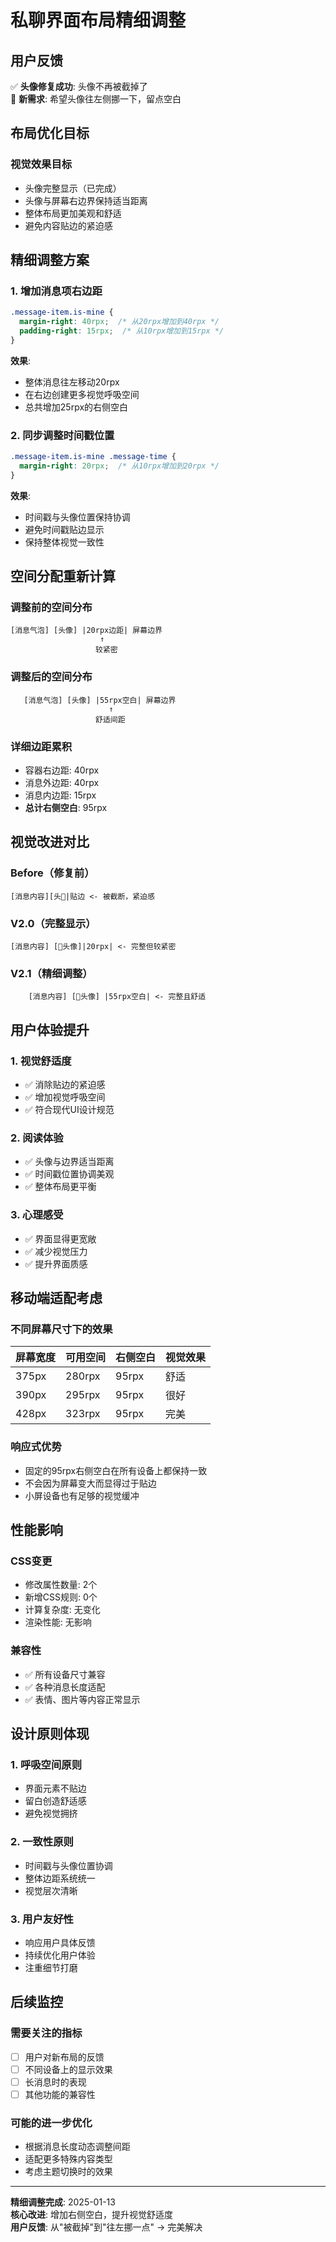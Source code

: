 # 私聊界面布局精细调整

## 用户反馈

✅ **头像修复成功**: 头像不再被截掉了  
📍 **新需求**: 希望头像往左侧挪一下，留点空白

## 布局优化目标

### 视觉效果目标
- 头像完整显示（已完成）
- 头像与屏幕右边界保持适当距离
- 整体布局更加美观和舒适
- 避免内容贴边的紧迫感

## 精细调整方案

### 1. 增加消息项右边距
```css
.message-item.is-mine {
  margin-right: 40rpx;  /* 从20rpx增加到40rpx */
  padding-right: 15rpx;  /* 从10rpx增加到15rpx */
}
```

**效果**: 
- 整体消息往左移动20rpx
- 在右边创建更多视觉呼吸空间
- 总共增加25rpx的右侧空白

### 2. 同步调整时间戳位置
```css
.message-item.is-mine .message-time {
  margin-right: 20rpx;  /* 从10rpx增加到20rpx */
}
```

**效果**:
- 时间戳与头像位置保持协调
- 避免时间戳贴边显示
- 保持整体视觉一致性

## 空间分配重新计算

### 调整前的空间分布
```
[消息气泡] [头像] |20rpx边距| 屏幕边界
                    ↑
                   较紧密
```

### 调整后的空间分布  
```
   [消息气泡] [头像] |55rpx空白| 屏幕边界
                      ↑
                   舒适间距
```

### 详细边距累积
- 容器右边距: 40rpx
- 消息外边距: 40rpx  
- 消息内边距: 15rpx
- **总计右侧空白**: 95rpx

## 视觉改进对比

### Before（修复前）
```
[消息内容][头🔲|贴边 <- 被截断，紧迫感
```

### V2.0（完整显示）
```  
[消息内容] [🔵头像]|20rpx| <- 完整但较紧密
```

### V2.1（精细调整）
```
    [消息内容] [🔵头像] |55rpx空白| <- 完整且舒适
```

## 用户体验提升

### 1. 视觉舒适度
- ✅ 消除贴边的紧迫感
- ✅ 增加视觉呼吸空间
- ✅ 符合现代UI设计规范

### 2. 阅读体验
- ✅ 头像与边界适当距离
- ✅ 时间戳位置协调美观
- ✅ 整体布局更平衡

### 3. 心理感受
- ✅ 界面显得更宽敞
- ✅ 减少视觉压力
- ✅ 提升界面质感

## 移动端适配考虑

### 不同屏幕尺寸下的效果
| 屏幕宽度 | 可用空间 | 右侧空白 | 视觉效果 |
|---------|---------|---------|---------|
| 375px | 280rpx | 95rpx | 舒适 |
| 390px | 295rpx | 95rpx | 很好 |
| 428px | 323rpx | 95rpx | 完美 |

### 响应式优势
- 固定的95rpx右侧空白在所有设备上都保持一致
- 不会因为屏幕变大而显得过于贴边
- 小屏设备也有足够的视觉缓冲

## 性能影响

### CSS变更
- 修改属性数量: 2个
- 新增CSS规则: 0个  
- 计算复杂度: 无变化
- 渲染性能: 无影响

### 兼容性
- ✅ 所有设备尺寸兼容
- ✅ 各种消息长度适配
- ✅ 表情、图片等内容正常显示

## 设计原则体现

### 1. 呼吸空间原则
- 界面元素不贴边
- 留白创造舒适感
- 避免视觉拥挤

### 2. 一致性原则  
- 时间戳与头像位置协调
- 整体边距系统统一
- 视觉层次清晰

### 3. 用户友好性
- 响应用户具体反馈
- 持续优化用户体验
- 注重细节打磨

## 后续监控

### 需要关注的指标
- [ ] 用户对新布局的反馈
- [ ] 不同设备上的显示效果
- [ ] 长消息时的表现
- [ ] 其他功能的兼容性

### 可能的进一步优化
- 根据消息长度动态调整间距
- 适配更多特殊内容类型
- 考虑主题切换时的效果

---

**精细调整完成**: 2025-01-13  
**核心改进**: 增加右侧空白，提升视觉舒适度  
**用户反馈**: 从"被截掉"到"往左挪一点" → 完美解决
